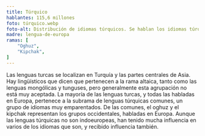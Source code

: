 ```yaml
---
title: Túrquico
hablantes: 115,6 millones
foto: túrquico.webp
foto-alt: Distribución de idiomas túrquicos. Se hablan los idiomas túrquicos desde Turquía (y algunos de sus vecinos occidentales) hacia los países centro asiáticos, y también hasta el norte-este de Rusia y el sur de Iran.
madre: lengua-de-europa
ramas: [
    "Oghuz",
    "Kipchak",
]
---
```


Las lenguas turcas se localizan en Turquía y las partes centrales de Asia. Hay lingüísticos que dicen que pertenecen a la rama altaica, tanto como las lenguas mongólicas y tunguses, pero generalmente esta agrupación no está muy aceptada. La mayoría de las lenguas turcas, y todas las habladas en Europa, pertenece a la subrama de lenguas túrquicas comunes, un grupo de idiomas muy emparentados. De las comunes, el oghuz y el kipchak representan los grupos occidentales, habladas en Europa. Aunque las lenguas túrquicas no son indoeuropeas, han tenido mucha influencia en varios de los idiomas que son, y recibido influencia también.